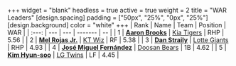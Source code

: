+++
widget = "blank"
headless = true
active = true
weight = 2
title = "WAR Leaders"
[design.spacing]
padding = ["50px", "25%", "0px", "25%"]
[design.background]
color = "white"
+++
| Rank | Name | Team | Position | WAR |
| :---: | --- | --- | ------- | -- |
| 1 | [**Aaron Brooks**](/players/13760) | [Kia Tigers](/teams/KiaTigers) | RHP | 5.56 |
| 2 | [**Mel Rojas Jr.**](/players/11380) | [KT Wiz](/teams/KTWiz) | RF | 5.38 |
| 3 | [**Dan Straily**](/players/13648) | [Lotte Giants](/teams/LotteGiants) | RHP | 4.93 |
| 4 | [**José Miguel Fernández**](/players/12514) | [Doosan Bears](/teams/DoosanBears) | 1B | 4.62 |
| 5 | [**Kim Hyun-soo**](/players/117) | [LG Twins](/teams/LGTwins) | LF | 4.45 |
